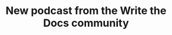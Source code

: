 ---
title: "New podcast from the Write the Docs community"
categories:
- general
- podcasts
keywords: 
summary: ""
thumb: 
published: false
---
